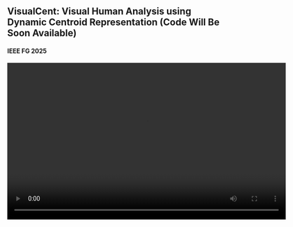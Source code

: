 ## VisualCent: Visual Human Analysis using Dynamic Centroid Representation (Code Will Be Soon Available)

#### IEEE FG 2025 


<video width="640" height="360" controls>
  <source src="[Figs/Recording_New.mp4" type="video/mp4](https://github.com/niazahamd89/VisualCent/blob/main/Figs/Recording_New.mp4)">
  Your browser does not support the video tag.
</video>


